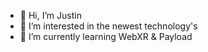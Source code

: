 - 👋 Hi, I’m Justin
- 👀 I’m interested in the newest technology's
- 🌱 I’m currently learning WebXR & Payload


<!---
jkousemaker/jkousemaker is a ✨ special ✨ repository because its `README.md` (this file) appears on your GitHub profile.
You can click the Preview link to take a look at your changes.
--->

